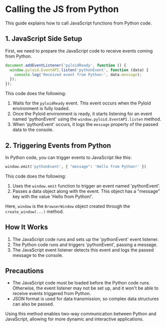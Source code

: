 # Calling the JS from Python

This guide explains how to call JavaScript functions from Python code.

## 1. JavaScript Side Setup

First, we need to prepare the JavaScript code to receive events coming from Python.

```javascript
document.addEventListener('pyloidReady', function () {
  window.pyloid.EventAPI.listen('pythonEvent', function (data) {
    console.log('Received event from Python:', data.message);
  });
});
```

This code does the following:

1. Waits for the `pyloidReady` event. This event occurs when the Pyloid environment is fully loaded.
2. Once the Pyloid environment is ready, it starts listening for an event named 'pythonEvent' using the `window.pyloid.EventAPI.listen` method.
3. When 'pythonEvent' occurs, it logs the `message` property of the passed data to the console.

## 2. Triggering Events from Python

In Python code, you can trigger events to JavaScript like this:

```python
window.emit('pythonEvent', { "message": 'Hello from Python!' })
```

This code does the following:

1. Uses the `window.emit` function to trigger an event named 'pythonEvent'.
2. Passes a data object along with the event. This object has a "message" key with the value 'Hello from Python!'.

Here, `window` is the `BrowserWindow` object created through the `create_window(...)` method.

## How It Works

1. The JavaScript code runs and sets up the 'pythonEvent' event listener.
2. The Python code runs and triggers 'pythonEvent', passing a message.
3. The JavaScript event listener detects this event and logs the passed message to the console.

## Precautions

- The JavaScript code must be loaded before the Python code runs. Otherwise, the event listener may not be set up, and it won't be able to receive events triggered from Python.
- JSON format is used for data transmission, so complex data structures can also be passed.

Using this method enables two-way communication between Python and JavaScript, allowing for more dynamic and interactive applications.
